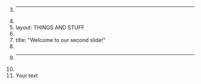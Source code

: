 3.	---
4.	
5.	layout: THINGS AND STUFF
6.	
7.	title: "Welcome to our second slide!"
8.	
9.	---
10.	
11.	Your text
